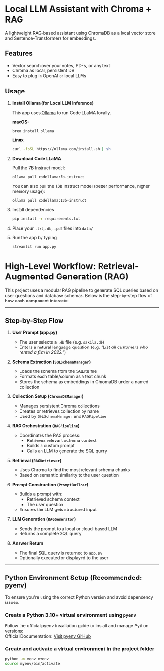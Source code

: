 # Local LLM Assistant with Chroma + RAG

A lightweight RAG-based assistant using ChromaDB as a local vector store and Sentence-Transformers for embeddings.

## Features
- Vector search over your notes, PDFs, or any text
- Chroma as local, persistent DB
- Easy to plug in OpenAI or local LLMs

## Usage
1. **Install Ollama (for Local LLM Inference)**

   This app uses [Ollama](https://ollama.com) to run Code LLaMA locally.

   **macOS:**
   ```bash
   brew install ollama
   ```

   **Linux**
   ```bash
   curl -fsSL https://ollama.com/install.sh | sh
   ```

2. **Download Code LLaMA**

   Pull the 7B Instruct model:
   ```bash
   ollama pull codellama:7b-instruct
   ```

   You can also pull the 13B Instruct model (better performance, higher memory usage):
   ```bash
   ollama pull codellama:13b-instruct
   ```

3. Install dependencies
   ```bash
   pip install -r requirements.txt
   ```

4. Place your `.txt`,`.db`, `.pdf` files into `data/`
5. Run the app by typing
   ```bash
   streamlit run app.py
   ```


# High-Level Workflow: Retrieval-Augmented Generation (RAG)

This project uses a modular RAG pipeline to generate SQL queries based on user questions and database schemas. Below is the step-by-step flow of how each component interacts:

---

## Step-by-Step Flow

1. **User Prompt (app.py)**
   - The user selects a `.db` file (e.g. `sakila.db`)
   - Enters a natural language question (e.g. *"List all customers who rented a film in 2022."*)

2. **Schema Extraction (`SQLSchemaManager`)**
   - Loads the schema from the SQLite file
   - Formats each table/column as a text chunk
   - Stores the schema as embeddings in ChromaDB under a named collection

3. **Collection Setup (`ChromaDBManager`)**
   - Manages persistent Chroma collections
   - Creates or retrieves collection by name
   - Used by `SQLSchemaManager` and `RAGPipeline`

4. **RAG Orchestration (`RAGPipeline`)**
   - Coordinates the RAG process:
     - Retrieves relevant schema context
     - Builds a custom prompt
     - Calls an LLM to generate the SQL query

5. **Retrieval (`RAGRetriever`)**
   - Uses Chroma to find the most relevant schema chunks
   - Based on semantic similarity to the user question

6. **Prompt Construction (`PromptBuilder`)**
   - Builds a prompt with:
     - Retrieved schema context
     - The user question
   - Ensures the LLM gets structured input

7. **LLM Generation (`RAGGenerator`)**
   - Sends the prompt to a local or cloud-based LLM
   - Returns a complete SQL query

8. **Answer Return**
   - The final SQL query is returned to `app.py`
   - Optionally executed or displayed to the user

---

## Python Environment Setup (Recommended: pyenv)

To ensure you're using the correct Python version and avoid dependency issues:

### Create a Python 3.10+ virtual environment using `pyenv`
Follow the official pyenv installation guide to install and manage Python versions:<br />
Official Documentation: [Visit pyenv GitHub](https://github.com/pyenv/pyenv)


### Create and activate a virtual environment in the project folder
```bash
python -m venv myenv
source myenv/bin/activate
```

